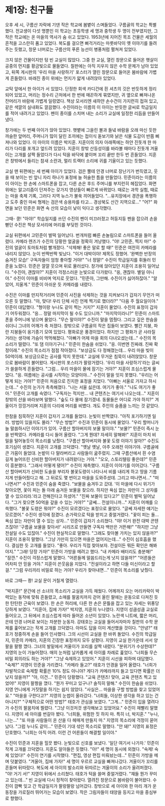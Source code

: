 # 제1장: 친구들

오후 세 시, 구름산 자락에 기댄 작은 학교에 봄볕이 스며들었다.
구름골의 학교는 특별했다. 전교생이 다섯 명뿐인 이 학교는 초등학생 세 명과 중학생 두 명이 전부였지만, 그 작은 학교에는 온 마을의 역사가 숨 쉬고 있었다. 1953년에 지어진 목조 건물은 세월의 흔적을 고스란히 품고 있었다. 복도를 걸으면 삐걱거리는 마룻바닥이 옛 이야기를 들려주는 듯했고, 창문 너머로는 구름산의 푸른 능선이 병풍처럼 펼쳐져 있었다.

크지 않은 건물이지만 텅 빈 교실이 많았다. 그중 한 교실, 열린 창문으로 들어온 햇살이 공중의 먼지를 황금빛으로 물들였다. 칠판에는 아직 지우지 않은 수학 문제가 남아 있었고, 뒤쪽 게시판의 '우리 마을 사랑하기' 포스터가 열린 창문으로 들어온 봄바람에 가볍게 흔들렸다. 바래진 종이 위에는 먼지가 얇게 내려앉아 있었다.

교탁 앞에서 한 아이가 서 있었다. 단정한 회색 카디건에 흰 셔츠의 깃은 반듯하게 정리되어 있었고, 머리는 정수리 근처에서 한 번에 매끈하게 묶였지만, 귀 옆으로 빠져나온 잔머리가 바람에 가볍게 일렁였다. 책상 모서리엔 새하얀 손수건이 가지런히 접혀 있고, 같은 색깔의 실내화도 깔끔했다. 수진이라는 이름의 이 아이는 반듯한 글씨로 학급일지를 적어 내려가고 있었다. 펜이 종이를 스치며 내는 소리가 교실에 일정한 리듬을 만들어냈다.

창가에는 두 번째 아이가 앉아 있었다. 햇볕에 그을린 볼과 들녘 바람을 오래 마신 듯한 까슬한 앞머리, 주머니가 많이 달린 조끼에는 접이식 돋보기와 낡은 식물 도감이 반쯤 삐져나와 있었다. 이 아이의 이름은 박지훈. 지훈이의 의자 아래쪽에는 하얀 진돗개 한 마리가 다리를 포개고 엎드려 있었다. 지훈이 창밖 산등성이를 바라볼 때마다 진돗개 겨울이는 고개를 살짝 들었다가 다시 턱을 바닥에 붙이며 꼬리 끝만 한두 번 흔들었다. 지훈은 창밖에서 들리는 참새 소란과, 멀리 트랙터 소리에 귀를 기울이고 있는 듯했다.

교실 맨 뒤편에는 세 번째 아이가 있었다. 검은 뿔테 안경 너머로 장난기가 번득였고, 웃을 때 보이는 빈 앞니 자리 하나가 표정에 늘 허술한 틈을 만들었다. 민준이라는 이름의 이 아이는 한 손에 스마트폰을 잡고, 다른 손은 후드 주머니를 부지런히 헤집었다. 화면 위에는 알고리즘이 던져주는 갖가지 영상들이 빠르게 바뀌었다. 때로는 과학 실험, 때로는 마을 축제 기록, 그러다 지역 뉴스가 불쑥 끼어들었다.
"...유치장에서 경관을 폭행하고 도주 중인 마씨 형제는 검은색 승용차를 타고... 경상북도 산간 지역으로..."
"어?" 화면을 보던 민준은 화면 속 산의 모습이 낯이 익다고 생각했다.

그때-
쿵!
"아야!"
학습일지를 쓰던 수진의 펜이 미끄러졌고 허둥지둥 펜을 잡으려 손을 뻗던 수진은 책상 모서리에 머리를 부딪힌 것이다.

교실 뒤편에서 고민준이 벌떡 일어났다. 번개처럼 빠른 손놀림으로 스마트폰을 들어 올렸다. 카메라 렌즈가 수진의 당황한 얼굴을 정확히 겨냥했다.
"야! 고민준, 찍지 마!" 수진의 얼굴이 토마토처럼 빨개졌다. "삭제해! 좋은 말로 할 때!"
민준은 여전히 카메라를 내리지 않았다. 눈이 반짝반짝 빛났다.
"이거 대박이야! 제목도 정했어. '완벽한 반장의 숨겨진 모습!' 구독자들이 엄청 좋아할 거야!"
"너 정말!" 수진이 학급일지를 휘둘러 민준을 노렸다. 민준은 깔깔 웃으며 뒤로 물러섰다.
창가에 앉아있던 지훈이 조용히 일어났다.
"수진아, 괜찮아?" 지훈이 걱정스러운 눈빛으로 다가왔다.
"응, 괜찮아. 별일 아니야." 수진이 이마를 비비며 억지로 웃었다.
"민준아, 그만해. 수진이가 싫어하잖아."
"알았어, 지울게." 민준이 아쉬운 듯 카메라를 내렸다.

수진은 이마를 만지작거리며 민준이 사진을 삭제하는 것을 지켜보다가 갑자기 무언가 떠오른 듯 말했다.
"아, 맞다! 우리 단체 사진 언제 찍기로 했더라?"
"다음 주 월요일이야." 민준이 대답했다.
"형이랑 누나도 같이 찍는 거지?" 지훈이 물었다.
수진의 표정이 갑자기 어두워졌다. "응... 정말 마지막이 될 수도 있으니까."
"마지막이라니?" 민준이 스마트폰을 주머니에 넣으며 물었다. "무슨 말이야?"
수진이 말을 멈췄다. 그리고 깊은 한숨을 쉬더니 그녀의 어깨가 축 처졌다. 창밖으로 구름골의 작은 집들이 보였다. 빨간 지붕, 파란 지붕들이 옹기종기 모여 있었다. 평화로운 풍경이었다. 하지만 그 평화가 곧 사라질 거라는 생각에 가슴이 먹먹해졌다.
"아빠가 어제 마을 회의 다녀오셨는데..." 수진의 목소리가 떨렸다.
"또 댐 이야기구나." 민준이 한숨을 쉬었다.
"응. 이번엔 진짜래. 진짜 확정이래." 수진의 목소리가 점점 작아졌다. "보상금도 다 정해졌는데... 우리 마을 빚이 50억이래. 보상금으로는 공사를 막지 못한데."
교실에 무거운 침묵이 내려앉았다. 
창문으로 봄바람이 불어왔다. 게시판의 포스터가 팔랑거렸다. '우리 마을 사랑하기'라는 글씨가 쓸쓸하게 흔들렸다.
"그럼... 우리 마을이 물에 잠기는 거야?" 지훈이 조심스럽게 물었다.
"응. 여름에는 공사를 시작하는 모양이야..." 수진이 말을 잇지 못했다.
"우리는 어떻게 되는 거야?" 민준이 처음으로 진지한 표정을 지었다.
"아빠는 서울로 가자고 하시는데..." 수진의 눈가가 촉촉해졌다. "나는 서울 싫은데. 여기가 좋아."
"나도 여기가 좋아." 민준이 고개를 숙였다. "구독자는 적지만... 내 콘텐츠는 여기서 나오는데..."
지훈이 창밖의 산을 바라보며 말했다. "숲도 다 물에 잠기겠네. 동물들은 어디로 가야 하지?"
겨울이가 낑낑거리며 지훈의 다리에 머리를 비볐다. 개도 주인의 슬픔을 느끼는 것 같았다.

한참을 침묵하던 지훈이 갑자기 고개를 들었다. 눈빛이 반짝였다. "아직 포기하기엔 일러. 방법이 있을지도 몰라."
"무슨 방법?" 수진과 민준이 동시에 물었다.
"우리 할머니가 늘 말씀하시던 이야기가 있어. 구름산 할아버지의 보물 말이야."
"보물?" 민준이 즉시 눈을 반짝였다. 카메라를 다시 들어 올렸다. "그게 뭔데? 자세히 말해봐!"
지훈이 마치 비밀을 털어놓듯이 목소리를 낮췄다. "구름산 할아버지와 불꽃 도령 이야기 알아?"
수진도 호기심이 생겼다.
지훈이 고개를 끄덕였다.
"옛날 옛날, 아주 오래전 이야기야. 구름골에 큰 가뭄이 들었대. 논밭이 다 말라버리고 사람들이 굶주렸지. 그때 구름산에서 흰 수염 길게 늘어뜨린 신비한 할아버지가 내려왔다는 거야."
"오오, 스토리텔링 좋은데?" 민준이 흥분했다.
"그래서 어떻게 됐어?" 수진이 재촉했다.
지훈이 이야기를 이어갔다.
"구름산 할아버지가 신비한 도술을 부리자 불꽃도령이 나타나서 비를 내리게 하고 땅을 기름지게 만들어줬다고 해. 그 뒤로도 몇 번이고 마을을 도와주셨데. 그리고 떠나면서..."
"떠나면서?" 수진과 민준이 숨을 죽였다.
"보물을 숨겨두고 갔대. '이 마을에 다시 위기가 찾아오면, 꽃이 피는 돌 아래 숨겨둔 보물을 찾으라. 하지만 욕심 없는 자만이 그 상자를 열 수 있으리라.'라고 전해진다고 하셨어."
"진짜 보물이 있다고?" 민준이 벌떡 일어났다. "그거 찾으면 50억을 갚을 수 있는 거야?"
"글쎄... 전설이니까..." 지훈이 어깨를 으쓱했다.
"불꽃 도령은 뭐야?" 수진이 모르겠다는 표정으로 물었다.
"글쎄 자세한 얘기는 모르겠어."
수진이 생각에 잠겼다. 손가락으로 턱을 받치고 중얼거렸다. "꽃이 피는 돌... 욕심 없는 자만이 열 수 있는 상자..."
민준이 갑자기 소리쳤다. "야! 이거 완전 대박 콘텐츠잖아! '구름골 보물을 찾아서!' 시리즈로 만들면 구독자 백만은 거뜬해!"
"하지만 그냥 전설일 수도 있잖아." 수진이 현실적으로 말했다.
"그래도 찾아볼 가치는 있지 않을까?" 지훈이 조용히 말했다. "그냥 가만히 있으면 마을은 없어지는데..."
수진이 심호흡을 했다. 결심한 듯 고개를 들었다.
"좋아. 우리가 직접 찾아보자. 전설이든 뭐든 확인은 해봐야지."
"그래! 당장 가자!" 민준이 가방을 메려고 했다. "내 카메라 배터리도 충분해!"
"잠깐." 수진이 걱정스럽게 말했다. "어른들께 말씀드리는게 낫지 않을까?"
"어른들은 어차피 안 믿을 거야." 지훈이 쓴웃음을 지었다. "전설이라고 하면 다들 미신이라고 할걸."
"그럼 우리끼리 비밀로 하는 거야? 우리가 찾아내면..." 민준이 목소리를 낮췄다.

바로 그때—
쾅!
교실 문이 거칠게 열렸다.

"박지훈!"
문간에 선 소녀의 목소리가 교실을 가득 채웠다. 어께까지 오는 머리카락이 박력있는 동작에 맞춰 흔들렸고, 소매를 팔꿈치까지 걷어 올린 팔에는 운동으로 다져진 듯한 탄탄한 근육이 보였다. 한 손은 허리에, 다른 한 손은 문틀을 잡고 있는 자세는 위풍당당하게 보였다.
"지훈아, 집에 가자!"
박지영, 지훈의 누나였다. 지영이 성큼성큼 교실로 들어오고, 그 뒤에서 조심스럽게 따라 들어온 소년이 있었다. 노란색 니트에, 짧은 머리, 은테 안경 너머로 보이는 차분한 눈동자. 강태호는 교실을 들어서자마자 칠판의 수학 문제를 훑어보고는 작게 고개를 끄덕였다. 아마도 답을 이미 계산했을 것이다.
"안녕?" 태호가 정중하게 손을 들어 인사했다. 그의 시선이 교실을 한 바퀴 돌았다. 수진의 학급일지, 민준의 카메라, 지훈의 긴장한 표정까지 모두 살폈다.
지영이 교실 한가운데 서서 양팔을 팔짱 꼈다. 그녀의 발밑에서 겨울이가 꼬리를 살짝 내렸다.
"분위기가 수상한데?" 지영의 눈이 가늘어졌다. 매의 눈처럼 날카롭게 세 아이를 차례로 훑었다. "너희들 무슨 비밀 회의라도 하는 거야?"
"그냥 숙제하고 있었어." 지훈이 시선을 피하며 대답했다.
"숙제?" 지영이 민준을 가리켰다. "카메라 들고?"
태호가 안경을 밀어 올렸다. "너희가 자발적으로 숙제할 확률은 10% 정도 아니야? 게다가 카메라까지 들고 있다면 확률은 더 낮지 않을까?"
"아, 이건..." 민준이 당황했다. "교육 콘텐츠! 맞아, 교육 콘텐츠 찍고 있었어!"
지영이 팔짱을 꼈다. "뭔가 꾸미고 있구나? 솔직히 말해."
수진이 한숨을 쉬었다. 지영 언니에게 거짓말을 하기는 쉽지 않았다. "사실은... 마을을 구할 방법을 찾고 있었어요."
"마을을 구한다고?" 지영의 눈썹이 올라갔다. "너희들, 이상한 생각을 하고 있는 건 아니지?"
"구체적으로 어떤 방법?" 태호가 관심을 보였다.
"그게..." 민준이 입을 열려다가 수진의 팔꿈치에 찔렸다.
"그냥 이것저것 생각해보고 있었어요." 수진이 재빨리 말했다.
지영이 세 아이를 번갈아 봤다. "너희들, 위험한 짓 하지 마. 특히 너, 박지훈."
"누나, 나는..."
"또 마을 사람들이 온 산을 다 헤매게 만들지 마." 지영의 목소리에 걱정이 묻어났다.
"그럼 누나도 같이..." 민준이 기대 섞인 목소리로 말했다.
"안 돼!" 지영의 표정은 단호했다. "너희는 아직 어려. 이런 건 어른들이 해결할 일이야."

수진이 민준과 지훈을 힐끗 봤다. 눈빛으로 신호를 보냈다. '일단 여기서 나가자.'
민준이 작게 고개를 끄덕였다. 지훈도 알아들은 듯했다.
"아!" 세 명이 동시에 외쳤다.
"숙제! 숙제 있었다!" 수진이 연기를 시작했다.
"편집, 영상 편집 미뤄놨는데..." 민준이 가방을 메며 덧붙였다.
"겨울아, 집에 가자!"
세 명이 우르르 교실을 빠져나갔다. 겨울이가 꼬리를 흔들며 뒤따랐다. 복도에 세 아이의 발소리와 뒤따르는 겨울이의 소리가 울려퍼졌다.
"야! 거기 서!" 지영이 뒤에서 소리쳤다.
태호가 턱을 쓸며 중얼거렸다. "쟤들 뭔가 꾸미고 있는데..."
빈 교실에 다시 정적이 찾아왔다. 
열려진 창문으로 봄바람이 불어왔다. 수진이 깜빡 잊고 간 학급일지가 팔랑팔랑 넘어갔다. 창밖으로 세 아이와 한 마리 개가 운동장을 가로질러 뛰어가는 모습이 보였다. 작은 그림자들이 태양을 등지고 마을 중심부로 향했다. 
